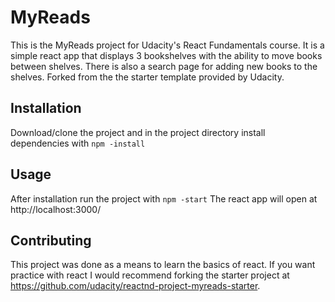 # MyReads
This is the MyReads project for Udacity's React Fundamentals course. It is a simple react app that displays 3 bookshelves with the ability to move books between shelves. There is also a search page for adding new books to the shelves. Forked from the the starter template provided by Udacity.

## Installation
Download/clone the project and in the project directory install dependencies with
`npm -install`

## Usage
After installation run the project with
`npm -start`
The react app will open at http://localhost:3000/

## Contributing

This project was done as a means to learn the basics of react. If you want practice with react I would recommend forking the starter project at https://github.com/udacity/reactnd-project-myreads-starter.